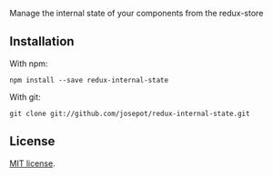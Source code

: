 Manage the internal state of your components from the redux-store

## Installation

With npm:

    npm install --save redux-internal-state

With git:

    git clone git://github.com/josepot/redux-internal-state.git

## License

[MIT license](https://github.com/josepot/redux-internal-state/blob/master/LICENSE).
